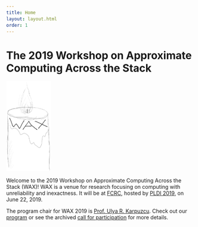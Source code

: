 ```yaml
---
title: Home
layout: layout.html
order: 1
---
```

# The 2019 Workshop on Approximate Computing Across the Stack

<img src="waxlogo500.jpg" style="max-width: 120px;" class="illus">

Welcome to the 2019 Workshop on Approximate Computing Across the Stack (WAX)! WAX is a venue for research focusing on computing with unreliability and inexactness.
It will be at [FCRC][], hosted by [PLDI 2019][],
on June 22, 2019.

The program chair for WAX 2019 is [Prof. Ulya R. Karpuzcu][ulya].
Check out our [program][program] or see the archived [call for participation][cfp] for more details.

[cfp]: cfp.html
[fcrc]: https://fcrc.acm.org
[pldi 2019]: https://pldi19.sigplan.org
[ulya]: http://people.ece.umn.edu/~ukarpuzc/Karpuzcu.html
[hotcrp]: https://www.cs.cornell.edu/conferences/wax2019/
[program]: program.html
